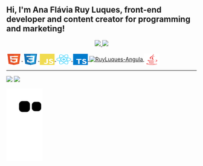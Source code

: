 ## Hi, I'm Ana Flávia Ruy Luques, front-end developer and content creator for programming and marketing!
<div align="center">
  <a href="https://github.com/ruyluques">
  <img height="180em" src="https://github-readme-stats.vercel.app/api?username=ruyluques&show_icons=true&theme=dracula&include_all_commits=true&count_private=true"/>
  <img height="180em" src="https://github-readme-stats.vercel.app/api/top-langs/?username=ruyluques&layout=compact&langs_count=7&theme=dracula"/>
</div>
<div style="display: inline_block"><br>
  <img align="center" alt="RuyLuques-HTML" height="30" width="40" src="https://raw.githubusercontent.com/devicons/devicon/master/icons/html5/html5-original.svg">
  <img align="center" alt="RuyLuques-CSS" height="30" width="40" src="https://raw.githubusercontent.com/devicons/devicon/master/icons/css3/css3-original.svg">
  <img align="center" alt="RuyLuques-JavaScript" height="30" width="40" src="https://raw.githubusercontent.com/devicons/devicon/master/icons/javascript/javascript-plain.svg">
  <img align="center" alt="RuyLuques-React" height="30" width="40" src="https://raw.githubusercontent.com/devicons/devicon/master/icons/react/react-original.svg">
  <img align="center" alt="RuyLuques-Typescript" height="30" width="40" src="https://raw.githubusercontent.com/devicons/devicon/master/icons/typescript/typescript-plain.svg">
  <img align="center" alt="RuyLuques-Angula" height="30" width="40" src="https://raw.githubusercontent.com/devicons/devicon/master/icons/angula/angula-plain.svg">
  <img align="center" alt="RuyLuques-Java" height="30" width="40" src="https://raw.githubusercontent.com/devicons/devicon/master/icons/java/java-plain.svg">
  <hr>
<div> 
  <a href = "mailto:ruyluques.profissional@gmail.com"><img src="https://img.shields.io/badge/-Gmail-%23333?style=for-the-badge&logo=gmail&logoColor=white" target="_blank"></a>
  <a href="https://www.linkedin.com/in/ruyluques" target="_blank"><img src="https://img.shields.io/badge/-LinkedIn-%230077B5?style=for-the-badge&logo=linkedin&logoColor=white" target="_blank"></a> 
 
  ![Snake animation](https://github.com/rafaballerini/rafaballerini/blob/output/github-contribution-grid-snake.svg)
 
</div>
